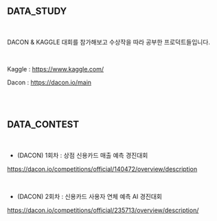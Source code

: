 ## DATA_STUDY

<br>

DACON & KAGGLE 대회를 참가해보고 수상작을 따라 공부한 프로덕트들입니다.

<br>

Kaggle : https://www.kaggle.com/

Dacon : https://dacon.io/main

<br>

<br>

## DATA_CONTEST

<br>

- (DACON) 1회차 : 상점 신용카드 매출 예측 경진대회

https://dacon.io/competitions/official/140472/overview/description

<br>

- (DACON) 2회차 : 신용카드 사용자 연체 예측 AI 경진대회

https://dacon.io/competitions/official/235713/overview/description/

<br>
